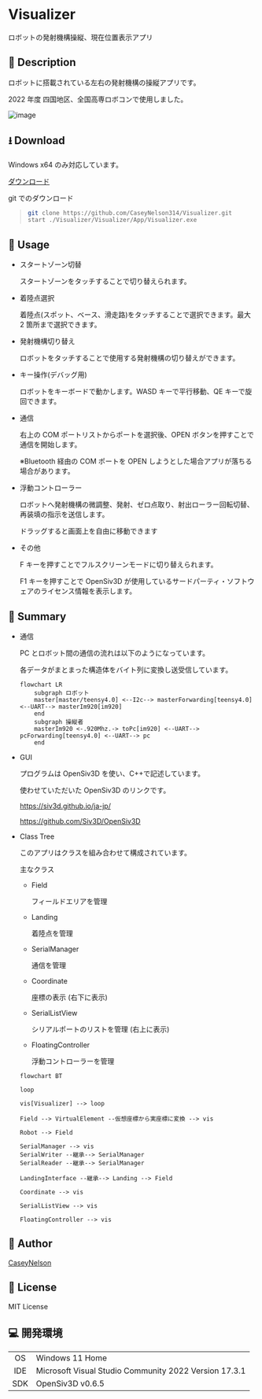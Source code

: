# Visualizer

ロボットの発射機構操縦、現在位置表示アプリ

## 🤔 Description

ロボットに搭載されている左右の発射機構の操縦アプリです。

2022 年度 四国地区、全国高専ロボコンで使用しました。

![image](https://user-images.githubusercontent.com/91818705/203841200-730035a2-636a-48d4-a17b-8a4aa23b5367.png)

## ⭳ Download

Windows x64 のみ対応しています。

[ダウンロード](https://github.com/CaseyNelson314/Visualizer/releases/download/untagged-5dc1c6d2aa2b5dd536d9/Visualizer.exe)

git でのダウンロード

> ```sh
> git clone https://github.com/CaseyNelson314/Visualizer.git
> start ./Visualizer/Visualizer/App/Visualizer.exe
> ```

## 💬 Usage

-   スタートゾーン切替

    スタートゾーンをタッチすることで切り替えられます。

-   着陸点選択

    着陸点(スポット、ベース、滑走路)をタッチすることで選択できます。最大 2 箇所まで選択できます。

-   発射機構切り替え

    ロボットをタッチすることで使用する発射機構の切り替えができます。

-   キー操作(デバッグ用)

    ロボットをキーボードで動かします。WASD キーで平行移動、QE キーで旋回できます。

-   通信

    右上の COM ポートリストからポートを選択後、OPEN ボタンを押すことで通信を開始します。

    ※Bluetooth 経由の COM ポートを OPEN しようとした場合アプリが落ちる場合があります。

-   浮動コントローラー

    ロボットへ発射機構の微調整、発射、ゼロ点取り、射出ローラー回転切替、再装填の指示を送信します。

    ドラッグすると画面上を自由に移動できます

-   その他

    F キーを押すことでフルスクリーンモードに切り替えられます。

    F1 キーを押すことで OpenSiv3D が使用しているサードパーティ・ソフトウェアのライセンス情報を表示します。

## 📗 Summary

-   通信

    PC とロボット間の通信の流れは以下のようになっています。

    各データがまとまった構造体をバイト列に変換し送受信しています。

    ```mermaid
    flowchart LR
    	subgraph ロボット
    	master[master/teensy4.0] <--I2c--> masterForwarding[teensy4.0] <--UART--> masterIm920[im920]
    	end
    	subgraph 操縦者
    	masterIm920 <-.920Mhz.-> toPc[im920] <--UART--> pcForwarding[teensy4.0] <--UART--> pc
    	end
    ```

-   GUI

    プログラムは OpenSiv3D を使い、C++で記述しています。

    使わせていただいた OpenSiv3D のリンクです。

    https://siv3d.github.io/ja-jp/

    https://github.com/Siv3D/OpenSiv3D

-   Class Tree

    このアプリはクラスを組み合わせて構成されています。

    主なクラス

    -   Field

        フィールドエリアを管理

    -   Landing

        着陸点を管理

    -   SerialManager

        通信を管理

    -   Coordinate

        座標の表示 (右下に表示)

    -   SerialListView

        シリアルポートのリストを管理 (右上に表示)

    -   FloatingController

        浮動コントローラーを管理

    ```mermaid
    flowchart BT

    loop

    vis[Visualizer] --> loop

    Field --> VirtualElement --仮想座標から実座標に変換 --> vis

    Robot --> Field

    SerialManager --> vis
    SerialWriter --継承--> SerialManager
    SerialReader --継承--> SerialManager

    LandingInterface --継承--> Landing --> Field

    Coordinate --> vis

    SerialListView --> vis

    FloatingController --> vis
    ```

## 👤 Author

[CaseyNelson](https://github.com/CaseyNelson314)

## 📖 License

MIT License

## 💻 開発環境

|     |                                                       |
| :-: | ----------------------------------------------------- |
| OS  | Windows 11 Home                                       |
| IDE | Microsoft Visual Studio Community 2022 Version 17.3.1 |
| SDK | OpenSiv3D v0.6.5                                      |
